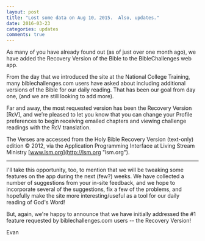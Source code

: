 ```yaml
---
layout: post
title: "Lost some data on Aug 10, 2015.  Also, updates."
date: 2016-03-23
categories: updates
comments: true
---
```


As many of you have already found out (as of just over one month ago), we have added the Recovery Version of the Bible to the BibleChallenges web app.

From the day that we introduced the site at the National College Training, many biblechallenges.com users have asked about including additional versions of the Bible for our daily reading.  That has been our goal from day one, (and we are still looking to add more).

Far and away, the most requested version has been the Recovery Version \[RcV\], and we’re pleased to let you know that you can change your Profile preferences to begin receiving emailed chapters and viewing challenge readings with the RcV translation.

The Verses are accessed from the Holy Bible Recovery Version (text-only) edition © 2012, via the Application Programming Interface at Living Stream Ministry [www.lsm.org](http://lsm.org "lsm.org").

---

I'll take this opportunity, too, to mention that we will be tweaking some features on the app during the next (few?) weeks.  We have collected a number of suggestions from your in-site feedback, and we hope to incorporate several of the suggestions, fix a few of the problems, and hopefully make the site more interesting/useful as a tool for our daily reading of God's Word!

But, again, we're happy to announce that we have initially addressed the #1 feature requested by biblechallenges.com users -- the Recovery Version!

Evan
